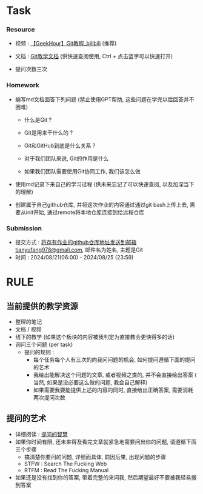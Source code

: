 # Task

### Resource

- 视频 : [【GeekHour】Git教程_bilibili](https://www.bilibili.com/video/BV1HM411377j/?spm_id_from=333.1007.top_right_bar_window_custom_collection.content.click&vd_source=0f33e382bdf5885af845e6f27b0c291d) (推荐)

- 文档 : [Git教学文档](Git.md) (供快速查阅使用, Ctrl + 点击蓝字可以快速打开)
- 提问次数三次

### Homework

- 编写md文档回答下列问题 (禁止使用GPT帮助, 这些问题在学完以后回答并不困难)

  - 什么是Git ?

  - Git是用来干什么的 ?

  - Git和GitHub到底是什么关系 ?

  - 对于我们团队来说, Git的作用是什么

  - 如果我们团队需要使用Git协同工作, 我们该怎么做
- 使用md记录下来自己的学习过程  (供未来忘记了可以快速查阅, 以及加深当下的理解)

- 创建属于自己github仓库, 并将这次作业的内容通过通过git bash上传上去, 需要从init开始, 通过remote将本地仓库连接到给远程仓库

### Submission

- 提交方式 : 将存有作业的github仓库地址发送到邮箱tianyufang978@gmail.com, 邮件名为姓名, 主题是Git
- 时间 : 2024/08/21(06:00) - 2024/08/25 (23:59)

# RULE

## 当前提供的教学资源

- 整理的笔记
- 文档 / 视频
- 线下的教学 (如果这个板块的内容被我判定为直接教会更快得多的话)
- 询问三个问题 (per task)
  - 提问的规则 : 
    - 每个任务每个人有三次的向我问问题的机会, 如何提问遵循下面的提问的艺术
    - 我给出能解决这个问题的文章, 或者视频之类的, 并不会直接给出答案 ( 当然, 如果是没必要这么做的问题, 我会自己解释)
    - 如果需要我要能提供上述的内容的同时, 直接给出正确答案, 需要消耗两次提问次数

## 提问的艺术

- 详细阅读 : [ 提问的智慧 ](./res/How%20to%20Ask.md)
- 如果你时间有限, 还未来得及看完文章就紧急地需要问出你的问题, 请遵循下面三个步骤
  - 搞清楚你要问的问题, 详细而具体, 前因后果, 出现问题的步骤
  - STFW : Search The Fucking Web
  - RTFM : Read The Fucking Manual
- 如果还是没有找到你的答案, 带着完整的来问我, 然后期望最好不要被我轻易搜到答案

